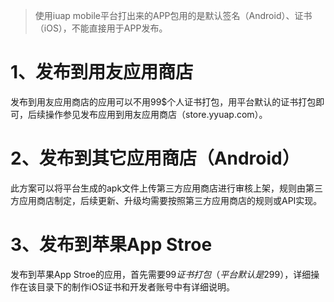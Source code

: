 > 使用iuap mobile平台打出来的APP包用的是默认签名（Android）、证书（iOS），不能直接用于APP发布。

# 1、发布到用友应用商店
发布到用友应用商店的应用可以不用99$个人证书打包，用平台默认的证书打包即可，后续操作参见发布应用到用友应用商店（store.yyuap.com）。

# 2、发布到其它应用商店（Android）
此方案可以将平台生成的apk文件上传第三方应用商店进行审核上架，规则由第三方应用商店制定，后续更新、升级均需要按照第三方应用商店的规则或API实现。

# 3、发布到苹果App Stroe
发布到苹果App Stroe的应用，首先需要99$证书打包（平台默认是299$），详细操作在该目录下的制作iOS证书和开发者账号中有详细说明。